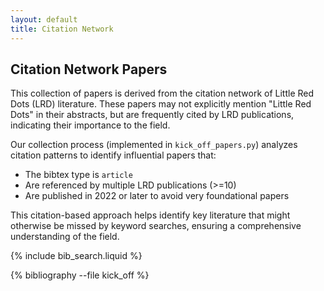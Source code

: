 ```yaml
---
layout: default
title: Citation Network
---
```


## Citation Network Papers

This collection of papers is derived from the citation network of Little Red Dots (LRD) literature. These papers may not explicitly mention "Little Red Dots" in their abstracts, but are frequently cited by LRD publications, indicating their importance to the field.

Our collection process (implemented in `kick_off_papers.py`) analyzes citation patterns to identify influential papers that:
- The bibtex type is `article`
- Are referenced by multiple LRD publications (>=10)
- Are published in 2022 or later to avoid very foundational papers

This citation-based approach helps identify key literature that might otherwise be missed by keyword searches, ensuring a comprehensive understanding of the field.

{% include bib_search.liquid %}

{% bibliography --file kick_off %} 